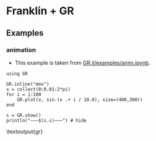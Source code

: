 # Franklin + GR

## Examples

### animation

* This example is taken from [GR.jl/examples/anim.ipynb](https://github.com/jheinen/GR.jl/blob/master/examples/anim.ipynb).

```julia:gr
using GR

GR.inline("mov")
x = collect(0:0.01:2*pi)
for i = 1:100
    GR.plot(x, sin.(x .+ i / 10.0), size=(400,300))
end

s = GR.show()
println("~~~$(s.s)~~~") # hide
```

\textoutput{gr}
